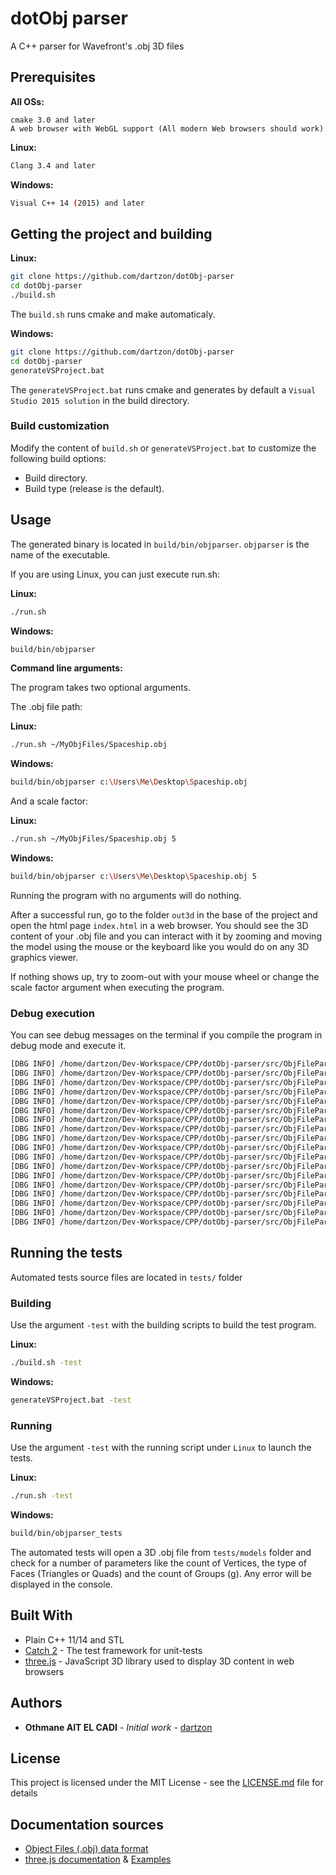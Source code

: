 # dotObj parser

A C++ parser for Wavefront's .obj 3D files

## Prerequisites

**All OSs:**
```
cmake 3.0 and later
A web browser with WebGL support (All modern Web browsers should work)
```
**Linux:**
```sh
Clang 3.4 and later
```
**Windows:**
```sh
Visual C++ 14 (2015) and later
```

## Getting the project and building

**Linux:**
```sh
git clone https://github.com/dartzon/dotObj-parser
cd dotObj-parser
./build.sh
```
The `build.sh` runs cmake and make automaticaly.

**Windows:**
```sh
git clone https://github.com/dartzon/dotObj-parser
cd dotObj-parser
generateVSProject.bat
```
The `generateVSProject.bat` runs cmake and generates by default a `Visual Studio 2015 solution` in the build directory.

### Build customization

Modify the content of `build.sh` or `generateVSProject.bat` to customize the following build options:

* Build directory.
* Build type (release is the default).

## Usage

The generated binary is located in `build/bin/objparser`. `objparser` is the name of the executable.

If you are using Linux, you can just execute run.sh:

**Linux:**
```sh
./run.sh
```

**Windows:**
```sh
build/bin/objparser
```

**Command line arguments:**

The program takes two optional arguments.

The .obj file path:

**Linux:**
```sh
./run.sh ~/MyObjFiles/Spaceship.obj
```

**Windows:**
```sh
build/bin/objparser c:\Users\Me\Desktop\Spaceship.obj
```

And a scale factor:

**Linux:**
```sh
./run.sh ~/MyObjFiles/Spaceship.obj 5
```

**Windows:**
```sh
build/bin/objparser c:\Users\Me\Desktop\Spaceship.obj 5
```

Running the program with no arguments will do nothing.

After a successful run, go to the folder `out3d` in the base of the project and open the html page `index.html` in a web browser. You should see the 3D content of your .obj file and you can interact with it by zooming and moving the model using the mouse or the keyboard like you would do on any 3D graphics viewer.

If nothing shows up, try to zoom-out with your mouse wheel or change the scale factor argument when executing the program.

### Debug execution

You can see debug messages on the terminal if you compile the program in debug mode and execute it.

```sh
[DBG INFO] /home/dartzon/Dev-Workspace/CPP/dotObj-parser/src/ObjFileParser.cpp(39): Obj file parsing started...
[DBG INFO] /home/dartzon/Dev-Workspace/CPP/dotObj-parser/src/ObjFileParser.cpp(214): Parsing Vertex
[DBG INFO] /home/dartzon/Dev-Workspace/CPP/dotObj-parser/src/ObjFileParser.cpp(214): Parsing Vertex
[DBG INFO] /home/dartzon/Dev-Workspace/CPP/dotObj-parser/src/ObjFileParser.cpp(214): Parsing Vertex
[DBG INFO] /home/dartzon/Dev-Workspace/CPP/dotObj-parser/src/ObjFileParser.cpp(214): Parsing Vertex
[DBG INFO] /home/dartzon/Dev-Workspace/CPP/dotObj-parser/src/ObjFileParser.cpp(214): Parsing Vertex
[DBG INFO] /home/dartzon/Dev-Workspace/CPP/dotObj-parser/src/ObjFileParser.cpp(214): Parsing Vertex
[DBG INFO] /home/dartzon/Dev-Workspace/CPP/dotObj-parser/src/ObjFileParser.cpp(304): Parsing Group
[DBG INFO] /home/dartzon/Dev-Workspace/CPP/dotObj-parser/src/ObjFileParser.cpp(304): Parsing Group
[DBG INFO] /home/dartzon/Dev-Workspace/CPP/dotObj-parser/src/ObjFileParser.cpp(242): Parsing Face
[DBG INFO] /home/dartzon/Dev-Workspace/CPP/dotObj-parser/src/ObjFileParser.cpp(242): Parsing Face
[DBG INFO] /home/dartzon/Dev-Workspace/CPP/dotObj-parser/src/ObjFileParser.cpp(304): Parsing Group
[DBG INFO] /home/dartzon/Dev-Workspace/CPP/dotObj-parser/src/ObjFileParser.cpp(242): Parsing Face
[DBG INFO] /home/dartzon/Dev-Workspace/CPP/dotObj-parser/src/ObjFileParser.cpp(242): Parsing Face
[DBG INFO] /home/dartzon/Dev-Workspace/CPP/dotObj-parser/src/ObjFileParser.cpp(304): Parsing Group
[DBG INFO] /home/dartzon/Dev-Workspace/CPP/dotObj-parser/src/ObjFileParser.cpp(242): Parsing Face
[DBG INFO] /home/dartzon/Dev-Workspace/CPP/dotObj-parser/src/ObjFileParser.cpp(242): Parsing Face
[DBG INFO] /home/dartzon/Dev-Workspace/CPP/dotObj-parser/src/ObjFileParser.cpp(64): Obj file parsing ended
```

## Running the tests

Automated tests source files are located in `tests/` folder

### Building

Use the argument `-test` with the building scripts to build the test program.

**Linux:**
```sh
./build.sh -test
```

**Windows:**
```sh
generateVSProject.bat -test
```

### Running

Use the argument `-test` with the running script under `Linux` to launch the tests.

**Linux:**
```sh
./run.sh -test
```

**Windows:**
```sh
build/bin/objparser_tests
```

The automated tests will open a 3D .obj file from `tests/models` folder and check for a number of parameters like the count of Vertices, the type of Faces (Triangles or Quads) and the count of Groups (g). Any error will be displayed in the console.

## Built With

* Plain C++ 11/14 and STL
* [Catch 2](http://catch-lib.net) - The test framework for unit-tests
* [three.js](https://threejs.org/) - JavaScript 3D library used to display 3D content in web browsers

## Authors

* **Othmane AIT EL CADI** - *Initial work* - [dartzon](https://github.com/dartzon/)

## License

This project is licensed under the MIT License - see the [LICENSE.md](LICENSE) file for details

## Documentation sources

* [Object Files (.obj) data format](http://paulbourke.net/dataformats/obj/)
* [three.js documentation](https://threejs.org/docs/index.html#manual/introduction/Creating-a-scene) & [Examples](https://threejs.org/examples/)
